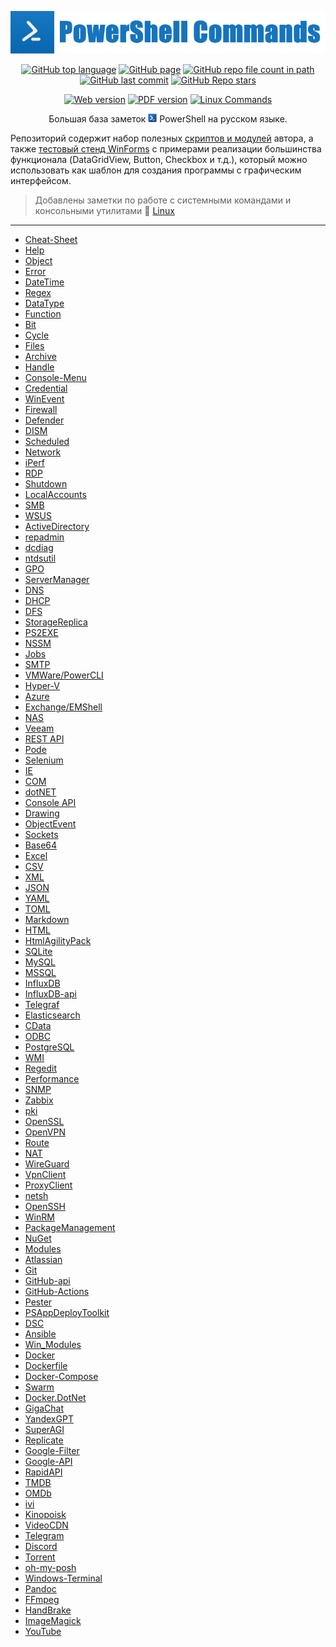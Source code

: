 <p align="center"><a href="https://github.com/Lifailon/PS-Commands"><img title="PS-Commands Logo"src="Logo/PS-Commands-Logo.png"></a></p>

<p align="center">
    <a href="https://github.com/Lifailon/PS-Commands"><img title="GitHub top language"src="https://img.shields.io/github/languages/top/lifailon/PS-Commands?label=PowerShell&logo=powershell"></a>
    <a href="https://lifailon.github.io"><img title="GitHub page"src="https://img.shields.io/website?url=https%3A%2F%2Flifailon.github.io%2F&logo=GitHub-Actions&label=GitHub%20Page"></a>
    <a href="https://github.com/Lifailon/PS-Commands/tree/rsa/Scripts"><img title="GitHub repo file count in path"src="https://img.shields.io/github/directory-file-count/Lifailon/PS-Commands/Scripts?logo=powershell&label=Scripts%20count"></a>
    <a href="https://github.com/Lifailon/PS-Commands/commits"><img title="GitHub last commit"src="https://img.shields.io/github/last-commit/Lifailon/PS-Commands?logo=GitHub&label=Last%20update&color=green"></a>
    <a href="https://github.com/Lifailon/PS-Commands"><img title="GitHub Repo stars"src="https://img.shields.io/github/stars/Lifailon/PS-Commands"></a>
</p>
<p align="center">
    <a href="https://lifailon.github.io"><img title="Web version"src="https://img.shields.io/badge/web%20version-%23E34F26.svg?style=for-the-badge&logo=html5&logoColor=white"></a>
    <a href="posh.pdf"><img title="PDF version"src="https://img.shields.io/badge/pdf-DA1F26.svg?style=for-the-badge&logo=Adobe%20Acrobat%20Reader&logoColor=white"></a>
    <a href="linux.md"><img title="Linux Commands"src="https://img.shields.io/badge/Linux_Commands-FCC624?style=for-the-badge&logo=linux&logoColor=black"></a>
</p>

<p align="center"> Большая база заметок <img src="Logo/PowerShell-Logo.png" width="14" /> PowerShell на русском языке.</p>

Репозиторий содержит набор полезных [скриптов и модулей](https://github.com/Lifailon/PS-Commands/tree/rsa/Scripts) автора, а также [тестовый стенд WinForms](https://github.com/Lifailon/PS-Commands/tree/rsa/WinForms) с примерами реализации большинства функционала (DataGridView, Button, Checkbox и т.д.), который можно использовать как шаблон для создания программы с графическим интерфейсом.

> Добавлены заметки по работе с системными командами и консольными утилитами 🐧 [Linux](linux.md)

---

- [Cheat-Sheet](posh.md/#cheat-sheet)
- [Help](posh.md/#help)
- [Object](posh.md/#object)
- [Error](posh.md/#error)
- [DateTime](posh.md/#datetime)
- [Regex](posh.md/#regex)
- [DataType](posh.md/#datatype)
- [Function](posh.md/#function)
- [Bit](posh.md/#bit)
- [Cycle](posh.md/#cycle)
- [Files](posh.md/#files)
- [Archive](posh.md/#archive)
- [Handle](posh.md/#handle)
- [Console-Menu](posh.md/#console-menu)
- [Credential](posh.md/#credential)
- [WinEvent](posh.md/#winevent)
- [Firewall](posh.md/#firewall)
- [Defender](posh.md/#defender)
- [DISM](posh.md/#dism)
- [Scheduled](posh.md/#scheduled)
- [Network](posh.md/#network)
- [iPerf](posh.md/#iperf)
- [RDP](posh.md/#rdp)
- [Shutdown](posh.md/#shutdown)
- [LocalAccounts](posh.md/#localaccounts)
- [SMB](posh.md/#smb)
- [WSUS](posh.md/#wsus)
- [ActiveDirectory](posh.md/#activedirectory)
- [repadmin](posh.md/#repadmin)
- [dcdiag](posh.md/#dcdiag)
- [ntdsutil](posh.md/#ntdsutil)
- [GPO](posh.md/#gpo)
- [ServerManager](posh.md/#servermanager)
- [DNS](posh.md/#dnsserver)
- [DHCP](posh.md/#dhcpserver)
- [DFS](posh.md/#dfs)
- [StorageReplica](posh.md/#storagereplica)
- [PS2EXE](posh.md/#ps2exe)
- [NSSM](posh.md/#nssm)
- [Jobs](posh.md/#jobs)
- [SMTP](posh.md/#smtp)
- [VMWare/PowerCLI](posh.md/#vmwarepowercli)
- [Hyper-V](posh.md/#hyper-v)
- [Azure](posh.md/#azure)
- [Exchange/EMShell](posh.md/#exchangeemshell)
- [NAS](posh.md/#nas)
- [Veeam](posh.md/#veeam)
- [REST API](posh.md/#rest-api)
- [Pode](posh.md/#pode)
- [Selenium](posh.md/#selenium)
- [IE](posh.md/#ie)
- [COM](posh.md/#com)
- [dotNET](posh.md/#dotnet)
- [Console API](posh.md/#console-api)
- [Drawing](posh.md/#drawing)
- [ObjectEvent](posh.md/#objectevent)
- [Sockets](posh.md/#sockets)
- [Base64](posh.md/#base64)
- [Excel](posh.md/#excel)
- [CSV](posh.md/#csv)
- [XML](posh.md/#xml)
- [JSON](posh.md/#json)
- [YAML](posh.md/#yaml)
- [TOML](posh.md/#toml)
- [Markdown](posh.md/#markdown)
- [HTML](posh.md/#html)
- [HtmlAgilityPack](posh.md/#htmlagilitypack)
- [SQLite](posh.md/#sqlite)
- [MySQL](posh.md/#mysql)
- [MSSQL](posh.md/#mssql)
- [InfluxDB](posh.md/#influxdb)
- [InfluxDB-api](posh.md/#influxdb-api)
- [Telegraf](posh.md/#telegraf)
- [Elasticsearch](posh.md/#elasticsearch)
- [CData](posh.md/#cdata)
- [ODBC](posh.md/#odbc)
- [PostgreSQL](posh.md/#postgresql)
- [WMI](posh.md/#wmi)
- [Regedit](posh.md/#regedit)
- [Performance](posh.md/#performance)
- [SNMP](posh.md/#snmp)
- [Zabbix](posh.md/#zabbix)
- [pki](posh.md/#pki)
- [OpenSSL](posh.md/#openssl)
- [OpenVPN](posh.md/#openvpn)
- [Route](posh.md/#route)
- [NAT](posh.md/#nat)
- [WireGuard](posh.md/#wireguard)
- [VpnClient](posh.md/#vpnclient)
- [ProxyClient](posh.md/#proxyclient)
- [netsh](posh.md/#netsh)
- [OpenSSH](posh.md/#openssh)
- [WinRM](posh.md/#winrm)
- [PackageManagement](posh.md/#packagemanagement)
- [NuGet](posh.md/#nuget)
- [Modules](posh.md/#modules)
- [Atlassian](posh.md/#atlassian)
- [Git](posh.md/#git)
- [GitHub-api](posh.md/#github-api)
- [GitHub-Actions](posh.md/#github-actions)
- [Pester](posh.md/#pester)
- [PSAppDeployToolkit](posh.md/#psappdeploytoolkit)
- [DSC](posh.md/#dsc)
- [Ansible](posh.md/#ansible)
- [Win_Modules](posh.md/#win_modules)
- [Docker](posh.md/#docker)
- [Dockerfile](posh.md/#dockerfile)
- [Docker-Compose](posh.md/#docker-compose)
- [Swarm](posh.md/#swarm)
- [Docker.DotNet](posh.md/#dockerdotnet)
- [GigaChat](posh.md/#GigaChat)
- [YandexGPT](posh.md/#YandexGPT)
- [SuperAGI](posh.md/#superagi)
- [Replicate](posh.md/#replicate)
- [Google-Filter](posh.md/#google-filter)
- [Google-API](posh.md/#google-api)
- [RapidAPI](posh.md/#rapidapi)
- [TMDB](posh.md/#tmdb)
- [OMDb](posh.md/#omdb)
- [ivi](posh.md/#ivi)
- [Kinopoisk](posh.md/#kinopoisk)
- [VideoCDN](posh.md/#videocdn)
- [Telegram](posh.md/#telegram)
- [Discord](posh.md/#discord)
- [Torrent](posh.md/#torrent)
- [oh-my-posh](posh.md/#oh-my-posh)
- [Windows-Terminal](posh.md/#windows-terminal)
- [Pandoc](posh.md/#pandoc)
- [FFmpeg](posh.md/#ffmpeg)
- [HandBrake](posh.md/#handbrake)
- [ImageMagick](posh.md/#imagemagick)
- [YouTube](posh.md/#youtube)
